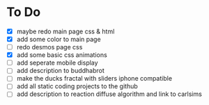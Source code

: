 # To Do
- [x] maybe redo main page css & html
- [x] add some color to main page
- [ ] redo desmos page css
- [x] add some basic css animations
- [ ] add seperate mobile display
- [ ] add description to buddhabrot
- [ ] make the ducks fractal with sliders iphone compatible
- [ ] add all static coding projects to the github
- [ ] add description to reaction diffuse algorithm and link to carlsims
